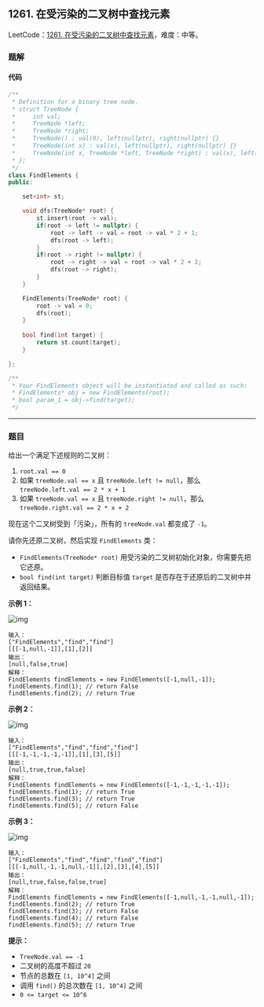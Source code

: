 ## 1261. 在受污染的二叉树中查找元素

LeetCode：[1261. 在受污染的二叉树中查找元素](https://leetcode.cn/problems/find-elements-in-a-contaminated-binary-tree/?envType=daily-question&envId=2024-03-14)，难度：中等。

### 题解

#### 代码

```c++
/**
 * Definition for a binary tree node.
 * struct TreeNode {
 *     int val;
 *     TreeNode *left;
 *     TreeNode *right;
 *     TreeNode() : val(0), left(nullptr), right(nullptr) {}
 *     TreeNode(int x) : val(x), left(nullptr), right(nullptr) {}
 *     TreeNode(int x, TreeNode *left, TreeNode *right) : val(x), left(left), right(right) {}
 * };
 */
class FindElements {
public:

    set<int> st;

    void dfs(TreeNode* root) {
        st.insert(root -> val);
        if(root -> left != nullptr) {
            root -> left -> val = root -> val * 2 + 1;
            dfs(root -> left);
        }
        if(root -> right != nullptr) {
            root -> right -> val = root -> val * 2 + 2;
            dfs(root -> right);
        }
    }

    FindElements(TreeNode* root) {
        root -> val = 0;
        dfs(root);
    }
    
    bool find(int target) {
        return st.count(target);
    }

};

/**
 * Your FindElements object will be instantiated and called as such:
 * FindElements* obj = new FindElements(root);
 * bool param_1 = obj->find(target);
 */
```



---



### 题目

给出一个满足下述规则的二叉树：

1. `root.val == 0`
2. 如果 `treeNode.val == x` 且 `treeNode.left != null`，那么 `treeNode.left.val == 2 * x + 1`
3. 如果 `treeNode.val == x` 且 `treeNode.right != null`，那么 `treeNode.right.val == 2 * x + 2`

现在这个二叉树受到「污染」，所有的 `treeNode.val` 都变成了 `-1`。

请你先还原二叉树，然后实现 `FindElements` 类：

- `FindElements(TreeNode* root)` 用受污染的二叉树初始化对象，你需要先把它还原。
- `bool find(int target)` 判断目标值 `target` 是否存在于还原后的二叉树中并返回结果。

 

**示例 1：**

![img](https://gitee.com/xwl66/leetcode/raw/master/image/1261-untitled-diagram-4-1.jpg)

```
输入：
["FindElements","find","find"]
[[[-1,null,-1]],[1],[2]]
输出：
[null,false,true]
解释：
FindElements findElements = new FindElements([-1,null,-1]); 
findElements.find(1); // return False 
findElements.find(2); // return True 
```

**示例 2：**

![img](https://gitee.com/xwl66/leetcode/raw/master/image/1261-untitled-diagram-4.jpg)

```
输入：
["FindElements","find","find","find"]
[[[-1,-1,-1,-1,-1]],[1],[3],[5]]
输出：
[null,true,true,false]
解释：
FindElements findElements = new FindElements([-1,-1,-1,-1,-1]);
findElements.find(1); // return True
findElements.find(3); // return True
findElements.find(5); // return False
```

**示例 3：**

![img](https://gitee.com/xwl66/leetcode/raw/master/image/1261-untitled-diagram-4-1-1.jpg)

```
输入：
["FindElements","find","find","find","find"]
[[[-1,null,-1,-1,null,-1]],[2],[3],[4],[5]]
输出：
[null,true,false,false,true]
解释：
FindElements findElements = new FindElements([-1,null,-1,-1,null,-1]);
findElements.find(2); // return True
findElements.find(3); // return False
findElements.find(4); // return False
findElements.find(5); // return True
```

 

**提示：**

- `TreeNode.val == -1`
- 二叉树的高度不超过 `20`
- 节点的总数在 `[1, 10^4]` 之间
- 调用 `find()` 的总次数在 `[1, 10^4]` 之间
- `0 <= target <= 10^6`


